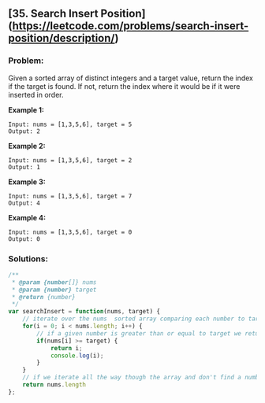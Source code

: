 ## [35. Search Insert Position] (https://leetcode.com/problems/search-insert-position/description/)

### Problem:

Given a sorted array of distinct integers and a target value, return the index if the target is found. If not, return the index where it would be if it were inserted in order.

**Example 1:**

```
Input: nums = [1,3,5,6], target = 5
Output: 2
```

**Example 2:**

```
Input: nums = [1,3,5,6], target = 2
Output: 1
```

**Example 3:**

```
Input: nums = [1,3,5,6], target = 7
Output: 4
```

**Example 4:**

```
Input: nums = [1,3,5,6], target = 0
Output: 0
```


### Solutions:

```javascript
/**
 * @param {number[]} nums
 * @param {number} target
 * @return {number}
 */
var searchInsert = function(nums, target) {
    // iterate over the nums  sorted array comparing each number to target
    for(i = 0; i < nums.length; i++) {
        // if a given number is greater than or equal to target we return that number's index
        if(nums[i] >= target) {
            return i;
            console.log(i);
        }
    }
    // if we iterate all the way though the array and don't find a number greater than or equal to target we return nums.length
    return nums.length
};
```
